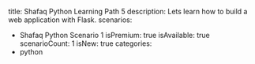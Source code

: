 title: Shafaq Python Learning Path 5
description: Lets learn how to build a web application with Flask.
scenarios: 
  - Shafaq Python Scenario 1
isPremium: true
isAvailable: true
scenarioCount: 1
isNew: true
categories: 
  - python
